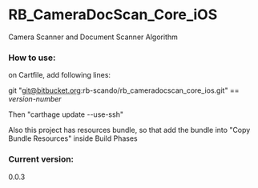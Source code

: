 # RB_CameraDocScan_Core_iOS
Camera Scanner and Document Scanner Algorithm


### How to use:
on Cartfile, add following lines:

git "git@bitbucket.org:rb-scando/rb_cameradocscan_core_ios.git" == *version-number*

Then "carthage update --use-ssh"

Also this project has resources bundle, so that add the bundle into "Copy Bundle Resources" inside Build Phases

### Current version:
0.0.3
